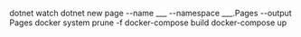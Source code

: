 dotnet watch 
dotnet new page --name ___ --namespace ___.Pages --output Pages
docker system prune -f
docker-compose build
docker-compose up
